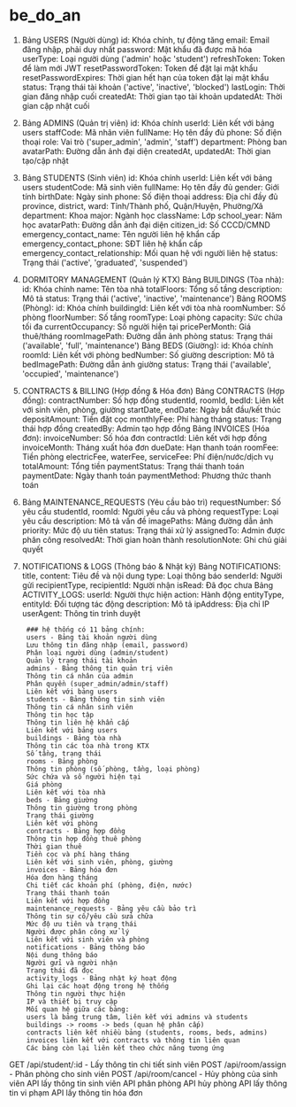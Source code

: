 # be_do_an
1. Bảng USERS (Người dùng)
    id: Khóa chính, tự động tăng
    email: Email đăng nhập, phải duy nhất
    password: Mật khẩu đã được mã hóa
    userType: Loại người dùng ('admin' hoặc 'student')
    refreshToken: Token để làm mới JWT
    resetPasswordToken: Token để đặt lại mật khẩu
    resetPasswordExpires: Thời gian hết hạn của token đặt lại mật khẩu
    status: Trạng thái tài khoản ('active', 'inactive', 'blocked')
    lastLogin: Thời gian đăng nhập cuối
    createdAt: Thời gian tạo tài khoản
    updatedAt: Thời gian cập nhật cuối
2. Bảng ADMINS (Quản trị viên)
    id: Khóa chính
    userId: Liên kết với bảng users
    staffCode: Mã nhân viên
    fullName: Họ tên đầy đủ
    phone: Số điện thoại
    role: Vai trò ('super_admin', 'admin', 'staff')
    department: Phòng ban
    avatarPath: Đường dẫn ảnh đại diện
    createdAt, updatedAt: Thời gian tạo/cập nhật
3. Bảng STUDENTS (Sinh viên)
    id: Khóa chính
    userId: Liên kết với bảng users
    studentCode: Mã sinh viên
    fullName: Họ tên đầy đủ
    gender: Giới tính
    birthDate: Ngày sinh
    phone: Số điện thoại
    address: Địa chỉ đầy đủ
    province, district, ward: Tỉnh/Thành phố, Quận/Huyện, Phường/Xã
    department: Khoa
    major: Ngành học
    className: Lớp
    school_year: Năm học
    avatarPath: Đường dẫn ảnh đại diện
    citizen_id: Số CCCD/CMND
    emergency_contact_name: Tên người liên hệ khẩn cấp
    emergency_contact_phone: SĐT liên hệ khẩn cấp
    emergency_contact_relationship: Mối quan hệ với người liên hệ
    status: Trạng thái ('active', 'graduated', 'suspended')
4. DORMITORY MANAGEMENT (Quản lý KTX)
    Bảng BUILDINGS (Tòa nhà):
      id: Khóa chính
      name: Tên tòa nhà
      totalFloors: Tổng số tầng
      description: Mô tả
      status: Trạng thái ('active', 'inactive', 'maintenance')
      Bảng ROOMS (Phòng):
      id: Khóa chính
      buildingId: Liên kết với tòa nhà
      roomNumber: Số phòng
      floorNumber: Số tầng
      roomType: Loại phòng
      capacity: Sức chứa tối đa
      currentOccupancy: Số người hiện tại
      pricePerMonth: Giá thuê/tháng
      roomImagePath: Đường dẫn ảnh phòng
      status: Trạng thái ('available', 'full', 'maintenance')
    Bảng BEDS (Giường):
      id: Khóa chính
      roomId: Liên kết với phòng
      bedNumber: Số giường
      description: Mô tả
      bedImagePath: Đường dẫn ảnh giường
      status: Trạng thái ('available', 'occupied', 'maintenance')
5. CONTRACTS & BILLING (Hợp đồng & Hóa đơn)
    Bảng CONTRACTS (Hợp đồng):
      contractNumber: Số hợp đồng
      studentId, roomId, bedId: Liên kết với sinh viên, phòng, giường
      startDate, endDate: Ngày bắt đầu/kết thúc
      depositAmount: Tiền đặt cọc
      monthlyFee: Phí hàng tháng
      status: Trạng thái hợp đồng
      createdBy: Admin tạo hợp đồng
      Bảng INVOICES (Hóa đơn):
      invoiceNumber: Số hóa đơn
      contractId: Liên kết với hợp đồng
      invoiceMonth: Tháng xuất hóa đơn
      dueDate: Hạn thanh toán
      roomFee: Tiền phòng
      electricFee, waterFee, serviceFee: Phí điện/nước/dịch vụ
      totalAmount: Tổng tiền
      paymentStatus: Trạng thái thanh toán
      paymentDate: Ngày thanh toán
      paymentMethod: Phương thức thanh toán
6. Bảng MAINTENANCE_REQUESTS (Yêu cầu bảo trì)
    requestNumber: Số yêu cầu
    studentId, roomId: Người yêu cầu và phòng
    requestType: Loại yêu cầu
    description: Mô tả vấn đề
    imagePaths: Mảng đường dẫn ảnh
    priority: Mức độ ưu tiên
    status: Trạng thái xử lý
    assignedTo: Admin được phân công
    resolvedAt: Thời gian hoàn thành
    resolutionNote: Ghi chú giải quyết
7. NOTIFICATIONS & LOGS (Thông báo & Nhật ký)
    Bảng NOTIFICATIONS:
    title, content: Tiêu đề và nội dung
    type: Loại thông báo
    senderId: Người gửi
    recipientType, recipientId: Người nhận
    isRead: Đã đọc chưa
    Bảng ACTIVITY_LOGS:
    userId: Người thực hiện
    action: Hành động
    entityType, entityId: Đối tượng tác động
    description: Mô tả
    ipAddress: Địa chỉ IP
    userAgent: Thông tin trình duyệt

        ### hệ thống có 11 bảng chính:
        users - Bảng tài khoản người dùng
        Lưu thông tin đăng nhập (email, password)
        Phân loại người dùng (admin/student)
        Quản lý trạng thái tài khoản
        admins - Bảng thông tin quản trị viên
        Thông tin cá nhân của admin
        Phân quyền (super_admin/admin/staff)
        Liên kết với bảng users
        students - Bảng thông tin sinh viên
        Thông tin cá nhân sinh viên
        Thông tin học tập
        Thông tin liên hệ khẩn cấp
        Liên kết với bảng users
        buildings - Bảng tòa nhà
        Thông tin các tòa nhà trong KTX
        Số tầng, trạng thái
        rooms - Bảng phòng
        Thông tin phòng (số phòng, tầng, loại phòng)
        Sức chứa và số người hiện tại
        Giá phòng
        Liên kết với tòa nhà
        beds - Bảng giường
        Thông tin giường trong phòng
        Trạng thái giường
        Liên kết với phòng
        contracts - Bảng hợp đồng
        Thông tin hợp đồng thuê phòng
        Thời gian thuê
        Tiền cọc và phí hàng tháng
        Liên kết với sinh viên, phòng, giường
        invoices - Bảng hóa đơn
        Hóa đơn hàng tháng
        Chi tiết các khoản phí (phòng, điện, nước)
        Trạng thái thanh toán
        Liên kết với hợp đồng
        maintenance_requests - Bảng yêu cầu bảo trì
        Thông tin sự cố/yêu cầu sửa chữa
        Mức độ ưu tiên và trạng thái
        Người được phân công xử lý
        Liên kết với sinh viên và phòng
        notifications - Bảng thông báo
        Nội dung thông báo
        Người gửi và người nhận
        Trạng thái đã đọc
        activity_logs - Bảng nhật ký hoạt động
        Ghi lại các hoạt động trong hệ thống
        Thông tin người thực hiện
        IP và thiết bị truy cập
        Mối quan hệ giữa các bảng:
        users là bảng trung tâm, liên kết với admins và students
        buildings -> rooms -> beds (quan hệ phân cấp)
        contracts liên kết nhiều bảng (students, rooms, beds, admins)
        invoices liên kết với contracts và thông tin liên quan
        Các bảng còn lại liên kết theo chức năng tương ứng
GET /api/student/:id - Lấy thông tin chi tiết sinh viên
POST /api/room/assign - Phân phòng cho sinh viên
POST /api/room/cancel - Hủy phòng của sinh viên
API lấy thông tin sinh viên
API phân phòng
API hủy phòng
API lấy thông tin vi phạm
API lấy thông tin hóa đơn